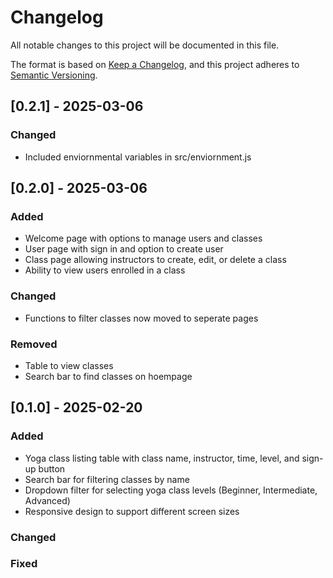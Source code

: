 # Changelog

All notable changes to this project will be documented in this file.

The format is based on [Keep a Changelog](https://keepachangelog.com/en/1.1.0/),
and this project adheres to [Semantic Versioning](https://semver.org/spec/v2.0.0.html).

## [0.2.1] - 2025-03-06

### Changed

- Included enviornmental variables in src/enviornment.js

## [0.2.0] - 2025-03-06

### Added

- Welcome page with options to manage users and classes
- User page with sign in and option to create user
- Class page allowing instructors to create, edit, or delete a class
- Ability to view users enrolled in a class

### Changed

- Functions to filter classes now moved to seperate pages

### Removed

- Table to view classes
- Search bar to find classes on hoempage

## [0.1.0] - 2025-02-20

### Added

- Yoga class listing table with class name, instructor, time, level, and sign-up button
- Search bar for filtering classes by name
- Dropdown filter for selecting yoga class levels (Beginner, Intermediate, Advanced)
- Responsive design to support different screen sizes

### Changed

### Fixed
